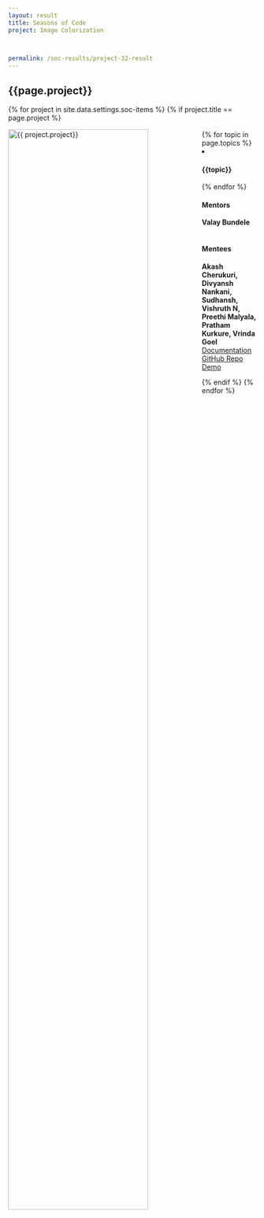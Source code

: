 ```yaml
---
layout: result
title: Seasons of Code
project: Image Colorization


    
permalink: /soc-results/project-32-result
---
```


<h2 class="display1 m-3 p-3 text-center customcol">{{page.project}}</h2>
{% for project in site.data.settings.soc-items %}
{% if project.title == page.project %}

<div>
    <img src="{{ site.baseurl }}/{{ project.image }}"  width = "75%" height="auto"  alt="{{ project.project}}" class="border rounded" style = "float: left; margin-top: 3%; margin-right: 3%">
</div>


<div class="mentor-mentee-section">
    <br>
        {% for topic in page.topics %}
        <li><h4 class="text-primary text-center">{{topic}}</h4></li>
        {% endfor %}
    <br>
    <h4 class="mentor-title" style="display: block; fontWeight: 800">Mentors</h4>   
    <h4 class="mentors" style="display: inline;">Valay Bundele</h4>    
    <br>  <br>
    <h4 class="mentor-title" style="display: block;">Mentees</h4> 
    <h4 class="mentors" style="display: inline;">Akash Cherukuri, Divyansh Nankani, Sudhansh, Vishruth N, Preethi Malyala, Pratham Kurkure, Vrinda Goel</h4>
    </div>

<div class = "button-holder">
    <div class="button-res"><a href="https://drive.google.com/file/d/1j7kxToAtFc7ftEDuREdnEZeFlDTs2cVe/view" role="button">Documentation</a></div>
    <div class="button-res"><a href="https://github.com/Vishruth-N/Image-Colorization" role="button">GitHub Repo</a></div>
    <div class="button-res"><a href="https://drive.google.com/drive/folders/1OTGCFUFqStUGB7HPSEShEpAo0QLof76M?usp=sharing" role="button">Demo</a></div>
</div>

{% endif %}
{% endfor %}
